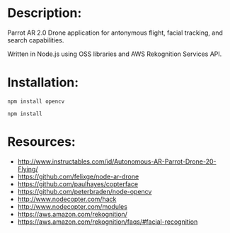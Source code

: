 Description:
==========

  Parrot AR 2.0 Drone application for antonymous flight, facial tracking, and search capabilities.

  Written in Node.js using OSS libraries and AWS Rekognition Services API.

Installation:
==========

    npm install opencv
  
    npm install

Resources:
==========

  * http://www.instructables.com/id/Autonomous-AR-Parrot-Drone-20-Flying/
  * https://github.com/felixge/node-ar-drone
  * https://github.com/paulhayes/copterface
  * https://github.com/peterbraden/node-opencv
  * http://www.nodecopter.com/hack
  * http://www.nodecopter.com/modules
  * https://aws.amazon.com/rekognition/
  * https://aws.amazon.com/rekognition/faqs/#facial-recognition
